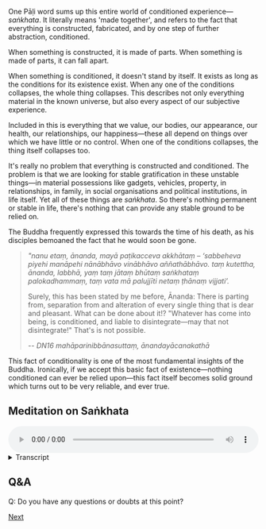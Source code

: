 One Pāḷi word sums up this entire world of conditioned experience—*saṅkhata*. It literally means 'made together', and refers to the fact that everything is constructed, fabricated, and by one step of further abstraction, conditioned.

When something is constructed, it is made of parts. When something is made of parts, it can fall apart.

When something is conditioned, it doesn't stand by itself. It exists as long as the conditions for its existence exist. When any one of the conditions collapses, the whole thing collapses. This describes not only everything material in the known universe, but also every aspect of our subjective experience.

Included in this is everything that we value, our bodies, our appearance, our health, our relationships, our happiness—these all depend on things over which we have little or no control. When one of the conditions collapses, the thing itself collapses too.

It's really no problem that everything is constructed and conditioned. The problem is that we are looking for stable gratification in these unstable things—in material possessions like gadgets, vehicles, property, in relationships, in family, in social organisations and political institutions, in life itself. Yet all of these things are *saṅkhata*. So there's nothing permanent or stable in life, there's nothing that can provide any stable ground to be relied on.

The Buddha frequently expressed this towards the time of his death, as his disciples bemoaned the fact that he would soon be gone.

> *"nanu etaṃ, ānanda, mayā paṭikacceva akkhātaṃ – ‘sabbeheva piyehi manāpehi nānābhāvo vinābhāvo aññathābhāvo. taṃ kutettha, ānanda, labbhā, yaṃ taṃ jātaṃ bhūtaṃ saṅkhataṃ palokadhammaṃ, taṃ vata mā palujjīti netaṃ ṭhānaṃ vijjati’.*
> 
> Surely, this has been stated by me before, Ānanda: There is parting from, separation from and alteration of every single thing that is dear and pleasant. What can be done about it!? "Whatever has come into being, is conditioned, and liable to disintegrate—may that not disintegrate!" That's is not possible.
> 
> -- *DN16 mahāparinibbānasuttaṃ, ānandayācanakathā*

This fact of conditionality is one of the most fundamental insights of the Buddha. Ironically, if we accept this basic fact of existence—nothing conditioned can ever be relied upon—this fact itself becomes solid ground which turns out to be very reliable, and ever true.
## Meditation on Saṅkhata


<audio controls style="width: 100%; max-width: 600px;">
    <source src="assets/audio/04-06-conditioned.mp3" type="audio/mpeg">
</audio>


<details>
<summary>Transcript</summary>
 

Every single experience is *saṅkhata*, constructed, fabricated, based on conditions.

Every single component that makes up experience is *saṅkhata*, constructed, fabricated, based on conditions.

If every single experience and single component that makes up experience is constructed, fabricated, based on conditions, how can the whole thing be stable?

---
The eyes are *saṅkhata*, constructed, fabricated, based on conditions.

Visible forms are *saṅkhata*, constructed, fabricated, based on conditions.

Eye consciousness is *saṅkhata*, constructed, fabricated, based on conditions.

The experience of seeing is *saṅkhata*, constructed, fabricated, based on conditions.

Everything which results from seeing is *saṅkhata*, constructed, fabricated, based on conditions.

---
The ears are *saṅkhata*, constructed, fabricated, based on conditions.

Sounds are *saṅkhata*, constructed, fabricated, based on conditions.

Ear consciousness is *saṅkhata*, constructed, fabricated, based on conditions.

The experience of hearing is *saṅkhata*, constructed, fabricated, based on conditions.

Everything which results from hearing is *saṅkhata*, constructed, fabricated, based on conditions.

---
The nose is *saṅkhata*, constructed, fabricated, based on conditions.

Smells are *saṅkhata*, constructed, fabricated, based on conditions.

Nose consciousness is *saṅkhata*, constructed, fabricated, based on conditions.

The experience of smelling is *saṅkhata*, constructed, fabricated, based on conditions.

Everything which results from smelling is *saṅkhata*, constructed, fabricated, based on conditions.

---
The tongue is *saṅkhata*, constructed, fabricated, based on conditions.

Flavours are *saṅkhata*, constructed, fabricated, based on conditions.

Tongue consciousness is *saṅkhata*, constructed, fabricated, based on conditions.

The experience of tasting is *saṅkhata*, constructed, fabricated, based on conditions.

Everything which results from tasting is *saṅkhata*, constructed, fabricated, based on conditions.

---
The body is *saṅkhata*, constructed, fabricated, based on conditions.

Tangible sensations are *saṅkhata*, constructed, fabricated, based on conditions.

Body consciousness is *saṅkhata*, constructed, fabricated, based on conditions.

The experience of physical sensation is *saṅkhata*, constructed, fabricated, based on conditions.

Everything which results from feeling physical sensations is *saṅkhata*, constructed, fabricated, based on conditions.

---
The mind is *saṅkhata*, constructed, fabricated, based on conditions.

Mental phenomena are *saṅkhata*, constructed, fabricated, based on conditions.

Mind consciousness is *saṅkhata*, constructed, fabricated, based on conditions.

Mental experiences are *saṅkhata*, constructed, fabricated, based on conditions.

Everything which results from mental experience is *saṅkhata*, constructed, fabricated, based on conditions.

---
Come back to open awareness

This experience right now is *saṅkhata*, constructed, fabricated, based on conditions.

All components of this experience are *saṅkhata*, constructed, fabricated, based on conditions.

Everything which results from this experience is *saṅkhata*, constructed, fabricated, based on conditions.

How can you rely on things which are so unstable?

How can you build a happy future on things which are so unreliable? 

Keep examining this constructed nature of experience, every aspect of experience, and everything which results from experience.

Everything is *saṅkhata*, constructed, fabricated, based on conditions.

---

Every single experience is *saṅkhata*, constructed, fabricated, based on conditions.

Every single component that makes up experience is *saṅkhata*, constructed, fabricated, based on conditions.

If every single part is constructed, fabricated, based on conditions, how can the whole thing be stable?


</details>


## Q&A

Q: Do you have any questions or doubts at this point?




<a href="5. Vedanā.html">Next</a>

